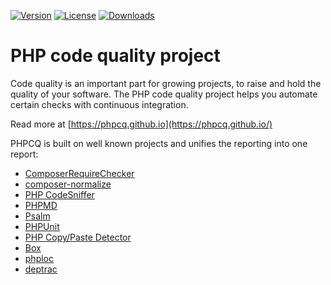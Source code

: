 [![Version](http://img.shields.io/packagist/v/phpcq/phpcq.svg?style=flat-square)](https://packagist.org/packages/phpcq/phpcq)
[![License](http://img.shields.io/packagist/l/phpcq/phpcq.svg?style=flat-square)](https://github.com/phpcq/phpcq/blob/master/LICENSE)
[![Downloads](http://img.shields.io/packagist/dt/phpcq/phpcq.svg?style=flat-square)](https://packagist.org/packages/phpcq/phpcq)

PHP code quality project
========================

Code quality is an important part for growing projects, to raise and hold the quality of your software.
The PHP code quality project helps you automate certain checks with continuous integration.

Read more at [https://phpcq.github.io](https://phpcq.github.io/)

PHPCQ is built on well known projects and unifies the reporting into one report:

 - [ComposerRequireChecker](https://github.com/maglnet/ComposerRequireChecker)
 - [composer-normalize](https://github.com/ergebnis/composer-normalize)
 - [PHP CodeSniffer](https://github.com/squizlabs/PHP_CodeSniffer)
 - [PHPMD](https://github.com/phpmd/phpmd)
 - [Psalm](https://github.com/vimeo/psalm/)
 - [PHPUnit](https://phpunit.de/index.html)
 - [PHP Copy/Paste Detector](https://github.com/sebastianbergmann/phpcpd)
 - [Box](https://github.com/box-project/box)
 - [phploc](https://github.com/sebastianbergmann/phploc)
 - [deptrac](https://github.com/qossmic/deptrac)

